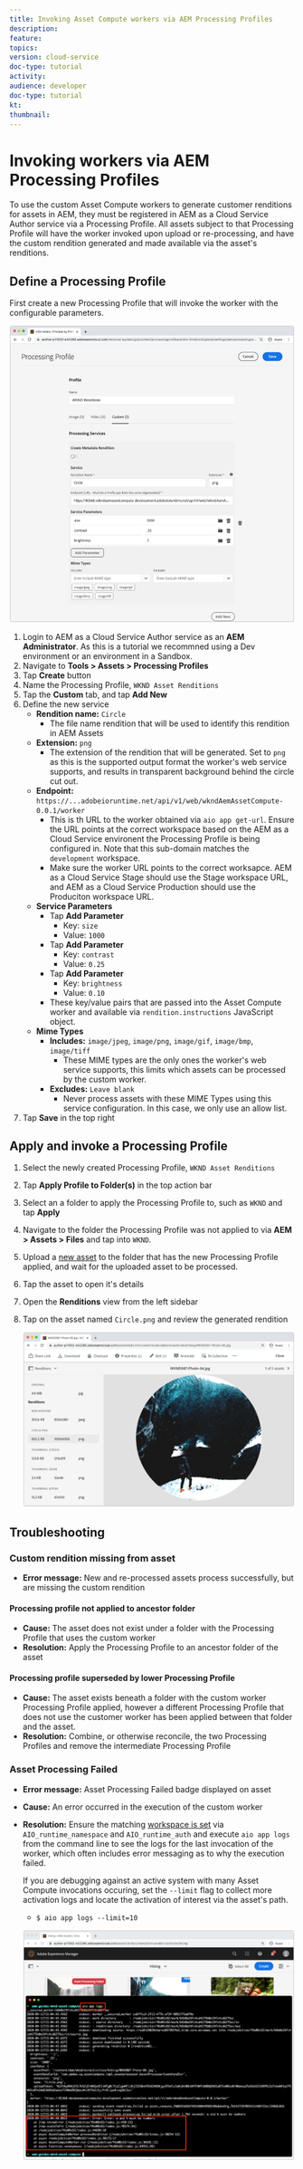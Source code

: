 ```yaml
---
title: Invoking Asset Compute workers via AEM Processing Profiles
description: 
feature: 
topics: 
version: cloud-service
doc-type: tutorial
activity: 
audience: developer
doc-type: tutorial
kt: 
thumbnail:
---
```


# Invoking workers via AEM Processing Profiles

To use the custom Asset Compute workers to generate customer renditions for assets in AEM, they must be registered in AEM as a Cloud Service Author service via a Processing Profile. All assets subject to that Processing Profile will have the worker invoked upon upload or re-processing, and have the custom rendition generated and made available via the asset's renditions.

## Define a Processing Profile

First create a new Processing Profile that will invoke the worker with the configurable parameters.

![Processing profile](./assets/processing-profiles/new-processing-profile.png)

1. Login to AEM as a Cloud Service Author service as an __AEM Administrator__. As this is a tutorial we recommned using a Dev environment or an environment in a Sandbox.
1. Navigate to __Tools > Assets > Processing Profiles__
1. Tap __Create__ button
1. Name the Processing Profile, `WKND Asset Renditions`
1. Tap the __Custom__ tab, and tap __Add New__
1. Define the new service
    + __Rendition name:__ `Circle`
        + The file name rendition that will be used to identify this rendition in AEM Assets
    + __Extension:__ `png`
        + The extension of the rendition that will be generated. Set to `png` as this is the supported output format the worker's web service supports, and results in transparent background behind the circle cut out.
    + __Endpoint:__ `https://...adobeioruntime.net/api/v1/web/wkndAemAssetCompute-0.0.1/worker`
        + This is th URL to the worker obtained via `aio app get-url`. Ensure the URL points at the correct workspace based on the AEM as a Cloud Service environent the Processing Profile is being configured in. Note that this sub-domain matches the `development` workspace.
        + Make sure the worker URL points to the correct worksapce. AEM as a Cloud Service Stage should use the Stage workspace URL, and AEM as a Cloud Service Production should use the Produciton workspace URL.
    + __Service Parameters__
        + Tap __Add Parameter__
            + Key: `size`
            + Value: `1000`
        + Tap __Add Parameter__
            + Key: `contrast`
            + Value: `0.25`
        + Tap __Add Parameter__
            + Key: `brightness`
            + Value: `0.10`
        + These key/value pairs that are passed into the Asset Compute worker and available via `rendition.instructions` JavaScript object.
    + __Mime Types__
        + __Includes:__ `image/jpeg`, `image/png`, `image/gif`, `image/bmp`, `image/tiff`
            + These MIME types are the only ones the worker's web service supports, this limits which assets can be processed by the custom worker.
        + __Excludes:__ `Leave blank`
            + Never process assets with these MIME Types using this service configuration. In this case, we only use an allow list.
1. Tap __Save__ in the top right

## Apply and invoke a Processing Profile

1. Select the newly created Processing Profile, `WKND Asset Renditions`
1. Tap __Apply Profile to Folder(s)__ in the top action bar
1. Select an a folder to apply the Processing Profile to, such as `WKND` and tap __Apply__
1. Navigate to the folder the Processing Profile was not applied to via __AEM > Assets > Files__ and tap into `WKND`.
1. Upload a [new asset](./assets/processing-profiles/new-asset.jpeg) to the folder that has the new Processing Profile applied, and wait for the uploaded asset to be processed.
1. Tap the asset to open it's details
1. Open the __Renditions__ view from the left sidebar
1. Tap on the asset named `Circle.png` and review the generated rendition

    ![Generated rendition](./assets/processing-profiles/rendition.png)

## Troubleshooting

### Custom rendition missing from asset

+ __Error message:__ New and re-processed assets process successfully, but are missing the custom rendition

#### Processing profile not applied to ancestor folder

+ __Cause:__ The asset does not exist under a folder with the Processing Profile that uses the custom worker
+ __Resolution:__ Apply the Processing Profile to an ancestor folder of the asset

#### Processing profile superseded by lower Processing Profile

+ __Cause:__ The asset exists beneath a folder with the custom worker Processing Profile applied, however a different Processing Profile that does not use the customer worker has been applied between that folder and the asset.
+ __Resolution:__ Combine, or otherwise reconcile, the two Processing Profiles and remove the intermediate Processing Profile

### Asset Processing Failed

+ __Error message:__ Asset Processing Failed badge displayed on asset
+ __Cause:__ An error occurred in the execution of the custom worker
+ __Resolution:__ Ensure the matching [workspace is set](./runtime.md#workspace) via `AIO_runtime_namespace` and `AIO_runtime_auth` and execute `aio app logs` from the command line to see the logs for the last invocation of the worker, which often includes error messaging as to why the execution failed.

  If you are debugging against an active system with many Asset Compute invocations occuring, set the `--limit` flag to collect more activation logs and locate the activation of interest via the asset's path.

    + `$ aio app logs --limit=10`

    ![aio app logs](./assets/processing-profiles/troubleshooting__aio-app-logs.png)



